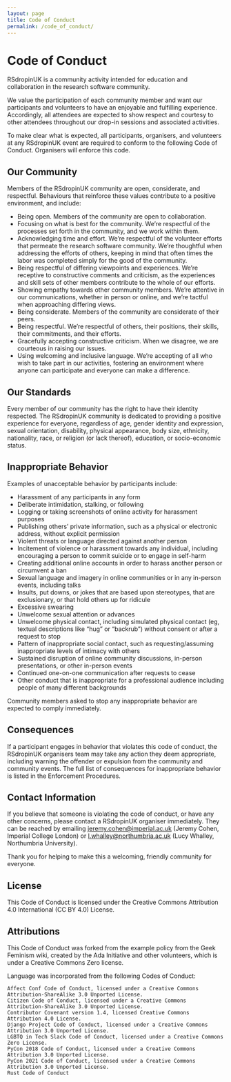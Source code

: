 ```yaml
---
layout: page
title: Code of Conduct
permalink: /code_of_conduct/
---
```


# Code of Conduct

RSdropinUK is a community activity intended for education and collaboration in the research software community.

We value the participation of each community member and want our participants and volunteers to have an enjoyable and fulfilling experience. Accordingly, all attendees are expected to show respect and courtesy to other attendees throughout our drop-in sessions and associated activities.

To make clear what is expected, all participants, organisers, and volunteers at any RSdropinUK event are required to conform to the following Code of Conduct. Organisers will enforce this code.

## Our Community

Members of the RSdropinUK community are open, considerate, and respectful. Behaviours that reinforce these values contribute to a positive environment, and include:

- Being open. Members of the community are open to collaboration.
- Focusing on what is best for the community. We’re respectful of the processes set forth in the community, and we work within them.
- Acknowledging time and effort. We’re respectful of the volunteer efforts that permeate the research software community. We’re thoughtful when addressing the efforts of others, keeping in mind that often times the labor was completed simply for the good of the community.
- Being respectful of differing viewpoints and experiences. We’re receptive to constructive comments and criticism, as the experiences and skill sets of other members contribute to the whole of our efforts.
- Showing empathy towards other community members. We’re attentive in our communications, whether in person or online, and we’re tactful when approaching differing views.
- Being considerate. Members of the community are considerate of their peers.
- Being respectful. We’re respectful of others, their positions, their skills, their commitments, and their efforts.
- Gracefully accepting constructive criticism. When we disagree, we are courteous in raising our issues.
- Using welcoming and inclusive language. We’re accepting of all who wish to take part in our activities, fostering an environment where anyone can participate and everyone can make a difference.

## Our Standards

Every member of our community has the right to have their identity respected. The RSdropinUK community is dedicated to providing a positive experience for everyone, regardless of age, gender identity and expression, sexual orientation, disability, physical appearance, body size, ethnicity, nationality, race, or religion (or lack thereof), education, or socio-economic status.

## Inappropriate Behavior

Examples of unacceptable behavior by participants include:

- Harassment of any participants in any form
- Deliberate intimidation, stalking, or following
- Logging or taking screenshots of online activity for harassment purposes
- Publishing others’ private information, such as a physical or electronic address, without explicit permission
- Violent threats or language directed against another person
- Incitement of violence or harassment towards any individual, including encouraging a person to commit suicide or to engage in self-harm
- Creating additional online accounts in order to harass another person or circumvent a ban
- Sexual language and imagery in online communities or in any in-person events, including talks
- Insults, put downs, or jokes that are based upon stereotypes, that are exclusionary, or that hold others up for ridicule
- Excessive swearing
- Unwelcome sexual attention or advances
- Unwelcome physical contact, including simulated physical contact (eg, textual descriptions like “hug” or “backrub”) without consent or after a request to stop
- Pattern of inappropriate social contact, such as requesting/assuming inappropriate levels of intimacy with others
- Sustained disruption of online community discussions, in-person presentations, or other in-person events
- Continued one-on-one communication after requests to cease
- Other conduct that is inappropriate for a professional audience including people of many different backgrounds

Community members asked to stop any inappropriate behavior are expected to comply immediately.

## Consequences

If a participant engages in behavior that violates this code of conduct, the RSdropinUK organisers team may take any action they deem appropriate, including warning the offender or expulsion from the community and community events. The full list of consequences for inappropriate behavior is listed in the Enforcement Procedures.

## Contact Information

If you believe that someone is violating the code of conduct, or have any other concerns, please contact a RSdropinUK organiser immediately. They can be reached by emailing jeremy.cohen@imperial.ac.uk (Jeremy Cohen, Imperial College London) or l.whalley@northumbria.ac.uk (Lucy Whalley, Northumbria University).

Thank you for helping to make this a welcoming, friendly community for everyone.

## License

This Code of Conduct is licensed under the Creative Commons Attribution 4.0 International (CC BY 4.0)  License.

## Attributions

This Code of Conduct was forked from the example policy from the Geek Feminism wiki, created by the Ada Initiative and other volunteers, which is under a Creative Commons Zero license.

Language was incorporated from the following Codes of Conduct:

    Affect Conf Code of Conduct, licensed under a Creative Commons Attribution-ShareAlike 3.0 Unported License.
    Citizen Code of Conduct, licensed under a Creative Commons Attribution-ShareAlike 3.0 Unported License.
    Contributor Covenant version 1.4, licensed Creative Commons Attribution 4.0 License.
    Django Project Code of Conduct, licensed under a Creative Commons Attribution 3.0 Unported License.
    LGBTQ in Tech Slack Code of Conduct, licensed under a Creative Commons Zero License.
    PyCon 2018 Code of Conduct, licensed under a Creative Commons Attribution 3.0 Unported License.
    PyCon 2021 Code of Conduct, licensed under a Creative Commons Attribution 3.0 Unported License.
    Rust Code of Conduct

